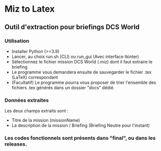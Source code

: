 # Miz to Latex
## Outil d'extraction pour briefings DCS World
### Utilisation
* Installer Python (>=3.9)
* Lancer, au choix run.sh (CLI) ou run_gui (Avec interface tkinter)
* Sélectionnez le fichier mission DCS World (.miz) dont il faut extraire le briefing
* Le programme vous demandera ensuite de sauvegarder le fichier .tex (LaTeX) correspondant
* (Facultatif) Le programme pourra vous proposer de trier l'ensemble des fichiers .tex générés dans un dossier "docs" dédié.

### Données extraites
Les deux champs extraits sont :
* Titre de la mission (missionName)
* La description de la mission / Briefing (Briefing Neutre pour l'instant)

### Les codes fonctionnels sont présents dans "final", ou dans les releases.